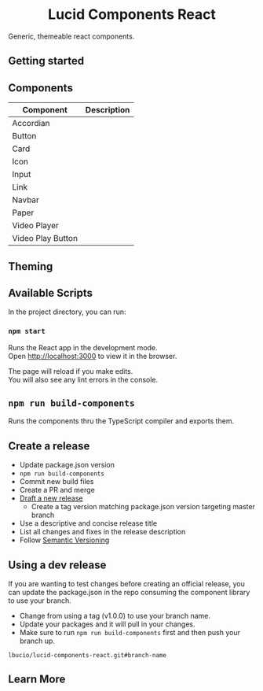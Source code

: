 <h1 align="center">
  Lucid Components React
</h1>

Generic, themeable react components.

## Getting started

## Components

| Component                                  | Description                                                      |
| ------------------------------------------ | ---------------------------------------------------------------- |
| Accordian  |                        |
| Button  |                        |
| Card  |                        |
| Icon  |                        |
| Input  |                        |
| Link  |                        |
| Navbar  |                        |
| Paper  |                        |
| Video Player  |                        |
| Video Play Button  |                        |

## Theming

## Available Scripts

In the project directory, you can run:

### `npm start`

Runs the React app in the development mode.<br>
Open [http://localhost:3000](http://localhost:3000) to view it in the browser.

The page will reload if you make edits.<br>
You will also see any lint errors in the console.

## `npm run build-components`

Runs the components thru the TypeScript compiler and exports them.

## Create a release
- Update package.json version
- `npm run build-components`
- Commit new build files
- Create a PR and merge
- [Draft a new release](https://github.com/lbucio/lucid-components-react/releases)
  - Create a tag version matching package.json version targeting master branch
- Use a descriptive and concise release title
- List all changes and fixes in the release description
- Follow [Semantic Versioning](https://semver.org/)

## Using a dev release
If you are wanting to test changes before creating an official release, you can update the package.json in the repo consuming the component library to use your branch.
- Change from using a tag (v1.0.0) to use your branch name.
- Update your packages and it will pull in your changes.
- Make sure to run `npm run build-components` first and then push your branch up.

`lbucio/lucid-components-react.git#branch-name`

## Learn More
